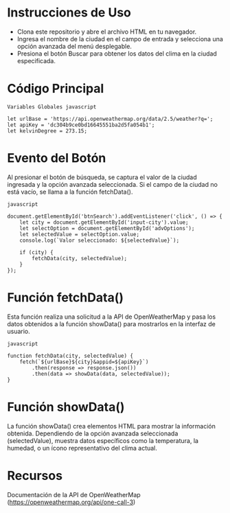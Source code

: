 # Instrucciones de Uso

- Clona este repositorio y abre el archivo HTML en tu navegador.
- Ingresa el nombre de la ciudad en el campo de entrada y selecciona una opción avanzada del menú desplegable.
- Presiona el botón Buscar para obtener los datos del clima en la ciudad especificada.

# Código Principal
```
Variables Globales javascript

let urlBase = 'https://api.openweathermap.org/data/2.5/weather?q=';
let apiKey = 'dc304b9ce0bd16645551ba2d5fa054b1';
let kelvinDegree = 273.15;
```
# Evento del Botón

Al presionar el botón de búsqueda, se captura el valor de la ciudad ingresada y la opción avanzada seleccionada. Si el campo de la ciudad no está vacío, se llama a la función fetchData().
```
javascript

document.getElementById('btnSearch').addEventListener('click', () => {
    let city = document.getElementById('input-city').value;
    let selectOption = document.getElementById('advOptions');
    let selectedValue = selectOption.value;
    console.log(`Valor seleccionado: ${selectedValue}`);

    if (city) {
        fetchData(city, selectedValue);
    }
});
```
# Función fetchData()

Esta función realiza una solicitud a la API de OpenWeatherMap y pasa los datos obtenidos a la función showData() para mostrarlos en la interfaz de usuario.
```
javascript

function fetchData(city, selectedValue) {
    fetch(`${urlBase}${city}&appid=${apiKey}`)
        .then(response => response.json())
        .then(data => showData(data, selectedValue));
}
```
# Función showData()

La función showData() crea elementos HTML para mostrar la información obtenida. Dependiendo de la opción avanzada seleccionada (selectedValue), muestra datos específicos como la temperatura, la humedad, o un ícono representativo del clima actual.
# Recursos

Documentación de la API de OpenWeatherMap (https://openweathermap.org/api/one-call-3)
